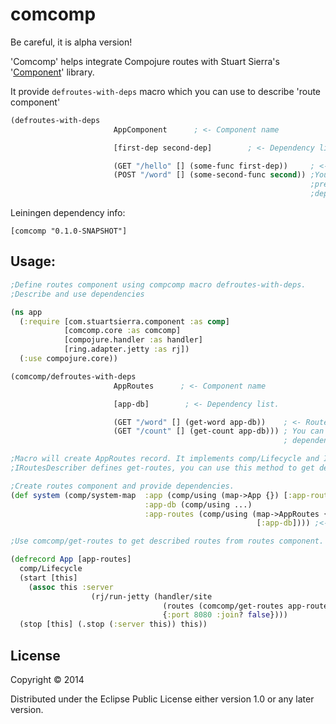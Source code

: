 # comcomp

Be careful, it is alpha version!

'Comcomp' helps integrate Compojure routes with Stuart Sierra's '[Component](https://github.com/stuartsierra/component)' library.

It provide `defroutes-with-deps` macro which you can use to describe 'route component'

```clojure
(defroutes-with-deps
                       AppComponent      ; <- Component name

                       [first-dep second-dep]        ; <- Dependency list.

                       (GET "/hello" [] (some-func first-dep))     ; <- Routes spec
                       (POST "/word" [] (some-second-func second)) ;You can use
                                                                   ;previously defined
                                                                   ;dependencies
```
Leiningen dependency info:
```
[comcomp "0.1.0-SNAPSHOT"]
```


## Usage:

```clojure
;Define routes component using compcomp macro defroutes-with-deps.
;Describe and use dependencies

(ns app
  (:require [com.stuartsierra.component :as comp]
            [comcomp.core :as comcomp]
            [compojure.handler :as handler]
            [ring.adapter.jetty :as rj])
  (:use compojure.core))

(comcomp/defroutes-with-deps
                       AppRoutes      ; <- Component name

                       [app-db]        ; <- Dependency list.

                       (GET "/word" [] (get-word app-db))    ; <- Routes spec
                       (GET "/count" [] (get-count app-db))) ; You can use previously defined
                                                             ; dependencies

;Macro will create AppRoutes record. It implements comp/Lifecycle and IRotesDescriber
;IRoutesDescriber defines get-routes, you can use this method to get described routes.

;Create routes component and provide dependencies.
(def system (comp/system-map  :app (comp/using (map->App {}) [:app-routes])
                              :app-db (comp/using ...)
                              :app-routes (comp/using (map->AppRoutes {}) ;<- create routes component
                                                       [:app-db]))) ;<- Provide dependency

;Use comcomp/get-routes to get described routes from routes component.

(defrecord App [app-routes]
  comp/Lifecycle
  (start [this]
    (assoc this :server
                  (rj/run-jetty (handler/site
                                  (routes (comcomp/get-routes app-routes))) ;<- Run app with described routes
                                  {:port 8080 :join? false})))
  (stop [this] (.stop (:server this)) this))

```

## License

Copyright © 2014

Distributed under the Eclipse Public License either version 1.0 or any later version.
